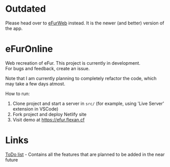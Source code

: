 # Outdated
Please head over to [eFurWeb](https://github.com/OFlexan/eFurWeb) instead. It is the newer (and better) version of the app.

# eFurOnline
Web recreation of eFur. This project is currently in development.  
For bugs and feedback, create an issue.

Note that I am currently planning to completely refactor the code, which may take a few days atmost.

How to run:
1. Clone project and start a server in `src/` (for example, using 'Live Server' extension in VSCode)
2. Fork project and deploy Netlify site
3. Visit demo at https://efur.flexan.cf

# Links
[ToDo list](todo.md) - Contains all the features that are planned to be added in the near future